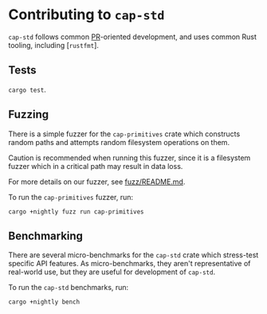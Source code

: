 # Contributing to `cap-std`

`cap-std` follows common [PR]-oriented development, and uses common Rust tooling,
including [`rustfmt`].

[PR]: https://docs.github.com/en/github/collaborating-with-issues-and-pull-requests/about-pull-requests
[rustfmt]: https://github.com/rust-lang/rustfmt#quick-start

## Tests

`cargo test`.

## Fuzzing

There is a simple fuzzer for the `cap-primitives` crate which constructs
random paths and attempts random filesystem operations on them.

Caution is recommended when running this fuzzer, since it is a filesystem
fuzzer which in a critical path may result in data loss.

For more details on our fuzzer, see [fuzz/README.md].

[fuzz/README.md]: https://github.com/sunfishcode/cap-std/blob/main/fuzz/README.md

To run the `cap-primitives` fuzzer, run:

```
cargo +nightly fuzz run cap-primitives
```

## Benchmarking

There are several micro-benchmarks for the `cap-std` crate which stress-test
specific API features. As micro-benchmarks, they aren't representative of
real-world use, but they are useful for development of `cap-std`.

To run the `cap-std` benchmarks, run:

```
cargo +nightly bench
```
